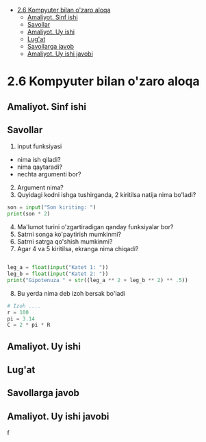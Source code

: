 ﻿<!-- TOC -->

* [2.6 Kompyuter bilan o'zaro aloqa](#26-kompyuter-bilan-ozaro-aloqa)
    * [Amaliyot. Sinf ishi](#amaliyot-sinf-ishi)
    * [Savollar](#savollar)
    * [Amaliyot. Uy ishi](#amaliyot-uy-ishi)
    * [Lug'at](#lugat)
    * [Savollarga javob](#savollarga-javob)
    * [Amaliyot. Uy ishi javobi](#amaliyot-uy-ishi-javobi)

<!-- TOC -->

# 2.6 Kompyuter bilan o'zaro aloqa

## Amaliyot. Sinf ishi

## Savollar

1. input funksiyasi

- nima ish qiladi?
- nima qaytaradi?
- nechta argumenti bor?

2. Argument nima?
3. Quyidagi kodni ishga tushirganda, 2 kiritilsa natija nima bo'ladi?

```python
son = input("Son kiriting: ")
print(son * 2)
```

4. Ma'lumot turini o'zgartiradigan qanday funksiyalar bor?
5. Satrni songa ko'paytirish mumkinmi?
6. Satrni satrga qo'shish mumkinmi?
7. Agar 4 va 5 kiritilsa, ekranga nima chiqadi?

```python

leg_a = float(input("Katet 1: "))
leg_b = float(input("Katet 2: "))
print("Gipotenuza " + str((leg_a ** 2 + leg_b ** 2) ** .5))
```

8. Bu yerda nima deb izoh bersak bo'ladi

```python
# Izoh ....
r = 100
pi = 3.14
C = 2 * pi * R

```

## Amaliyot. Uy ishi

## Lug'at

## Savollarga javob

## Amaliyot. Uy ishi javobi


f
